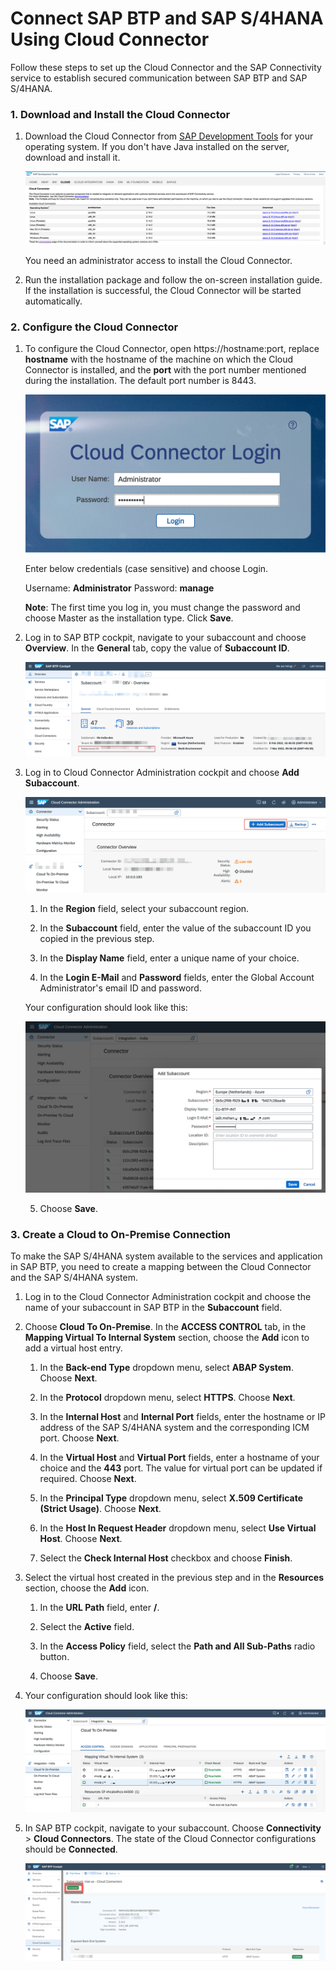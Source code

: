 # Connect SAP BTP and SAP S/4HANA Using Cloud Connector

Follow these steps to set up the Cloud Connector and the SAP Connectivity service to establish secured communication between SAP BTP and SAP S/4HANA. 

### 1. Download and Install the Cloud Connector 

1. Download the Cloud Connector from [SAP Development Tools](https://tools.hana.ondemand.com/#cloud) for your operating system. If you don't have Java installed on the server, download and install it.

    ![plot](./images/scc_download.png)

    You need an administrator access to install the Cloud Connector. 

2. Run the installation package and follow the on-screen installation guide. If the installation is successful, the  Cloud Connector will be started automatically.

### 2. Configure the Cloud Connector 

1. To configure the Cloud Connector, open https://hostname:port, replace **hostname** with the hostname of the machine on which the Cloud Connector is installed, and the **port** with the port number mentioned during the installation. The default port number is 8443.

    ![plot](./images/scc_logon.png)

    Enter below credentials (case sensitive) and choose Login.

    Username: **Administrator** 
    Password: **manage**

    **Note**: The first time you log in, you must change the password and choose Master as the installation type. Click **Save**.

2. Log in to SAP BTP cockpit, navigate to your subaccount and choose **Overview**. In the **General** tab, copy the value of **Subaccount ID**.

    ![plot](./images/btpsubacc.png)

3. Log in to Cloud Connector Administration cockpit and choose **Add Subaccount**.

    ![plot](./images/addsubaccount.png)

    1. In the **Region** field, select your subaccount region.
    
    2. In the **Subaccount** field, enter the value of the subaccount ID you copied in the previous step.

    3. In the **Display Name** field, enter a unique name of your choice.

    4. In the **Login E-Mail** and **Password** fields, enter the Global Account Administrator's email ID and password.

    Your configuration should look like this:
    
    ![plot](./images/scc_initial_setup.png)

    5. Choose **Save**.

### 3. Create a Cloud to On-Premise Connection

To make the SAP S/4HANA system available to the services and application in SAP BTP, you need to create a mapping between the Cloud Connector and the SAP S/4HANA system.

1. Log in to the Cloud Connector Administration cockpit and choose the name of your subaccount in SAP BTP in the **Subaccount** field.

2. Choose **Cloud To On-Premise**. In the **ACCESS CONTROL** tab, in the **Mapping Virtual To Internal System** section, choose the **Add** icon to add a virtual host entry.

    1. In the **Back-end Type** dropdown menu, select **ABAP System**. Choose **Next**.

    2. In the **Protocol** dropdown menu, select **HTTPS**. Choose **Next**.

    3. In the **Internal Host** and **Internal Port** fields, enter the hostname or IP address of the SAP S/4HANA system and the corresponding ICM port. Choose **Next**.

    4. In the **Virtual Host** and **Virtual Port** fields, enter a hostname of your choice and the **443** port. The value for virtual port can be updated if required. Choose **Next**.

    5. In the **Principal Type** dropdown menu, select **X.509 Certificate (Strict Usage)**. Choose **Next**.

    6. In the **Host In Request Header** dropdown menu, select **Use Virtual Host**. Choose **Next**.
    
    7. Select the **Check Internal Host** checkbox and choose **Finish**.

3. Select the virtual host created in the previous step and in the **Resources** section, choose the **Add** icon.

    1. In the **URL Path** field, enter **/**.

    2. Select the **Active** field.

    3. In the **Access Policy** field, select the **Path and All Sub-Paths** radio button.

    4. Choose **Save**. 

4. Your configuration should look like this:

    ![plot](./images/cloudconnector.png)


5. In SAP BTP cockpit, navigate to your subaccount. Choose **Connectivity** > **Cloud Connectors**. The state of the Cloud Connector configurations should be **Connected**.

    ![plot](./images/btp-cc.png)
